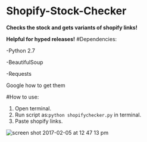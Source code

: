 # Shopify-Stock-Checker
**Checks the stock and gets variants of shopify links!**

**Helpful for hyped releases!**
#Dependencies:

-Python 2.7

-BeautifulSoup

-Requests

Google how to get them

#How to use:
1. Open terminal.
2. Run script as:```python shopifychecker.py``` in terminal.
3. Paste shopify links.

![screen shot 2017-02-05 at 12 47 13 pm](https://cloud.githubusercontent.com/assets/22848229/22628869/585dc3e8-eba1-11e6-9735-fe2c4713559f.png)

